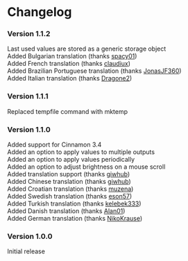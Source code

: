 # Changelog

### Version 1.1.2
Last used values are stored as a generic storage object  
Added Bulgarian translation (thanks [spacy01](https://github.com/spacy01))  
Added French translation (thanks [claudiux](https://github.com/claudiux))  
Added Brazilian Portuguese translation (thanks [JonasJF360](https://github.com/JonasJF360))  
Added Italian translation (thanks [Dragone2](https://github.com/Dragone2))  

### Version 1.1.1
Replaced tempfile command with mktemp

### Version 1.1.0
Added support for Cinnamon 3.4  
Added an option to apply values to multiple outputs  
Added an option to apply values periodically  
Added an option to adjust brightness on a mouse scroll  
Added translation support (thanks [giwhub](https://github.com/giwhub))  
Added Chinese translation (thanks [giwhub](https://github.com/giwhub))  
Added Croatian translation (thanks [muzena](https://github.com/muzena))  
Added Swedish translation (thanks [eson57](https://github.com/eson57))  
Added Turkish translation (thanks [kelebek333](https://github.com/kelebek333))  
Added Danish translation (thanks [Alan01](https://github.com/Alan01))  
Added German translation (thanks [NikoKrause](https://github.com/NikoKrause))  

### Version 1.0.0
Initial release
